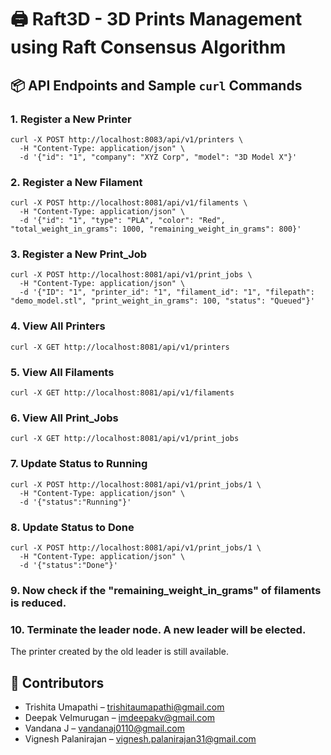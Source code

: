 # 🖨️ Raft3D - 3D Prints Management using Raft Consensus Algorithm

## 📦 API Endpoints and Sample `curl` Commands

### 1. Register a New Printer
    curl -X POST http://localhost:8083/api/v1/printers \
      -H "Content-Type: application/json" \
      -d '{"id": "1", "company": "XYZ Corp", "model": "3D Model X"}'


### 2. Register a New Filament
    curl -X POST http://localhost:8081/api/v1/filaments \
      -H "Content-Type: application/json" \
      -d '{"id": "1", "type": "PLA", "color": "Red", "total_weight_in_grams": 1000, "remaining_weight_in_grams": 800}'

### 3. Register a New Print_Job
    curl -X POST http://localhost:8081/api/v1/print_jobs \
      -H "Content-Type: application/json" \
      -d '{"ID": "1", "printer_id": "1", "filament_id": "1", "filepath": "demo_model.stl", "print_weight_in_grams": 100, "status": "Queued"}'

### 4. View All Printers
    curl -X GET http://localhost:8081/api/v1/printers

### 5. View All Filaments
    curl -X GET http://localhost:8081/api/v1/filaments

### 6. View All Print_Jobs
    curl -X GET http://localhost:8081/api/v1/print_jobs

### 7. Update Status to Running
    curl -X POST http://localhost:8081/api/v1/print_jobs/1 \
      -H "Content-Type: application/json" \
      -d '{"status":"Running"}'

### 8. Update Status to Done
    curl -X POST http://localhost:8081/api/v1/print_jobs/1 \
      -H "Content-Type: application/json" \
      -d '{"status":"Done"}'

### 9. Now check if the "remaining_weight_in_grams" of filaments is reduced.

### 10. Terminate the leader node. A new leader will be elected.
  The printer created by the old leader is still available.

## 🤝 Contributors
- Trishita Umapathi – trishitaumapathi@gmail.com
- Deepak Velmurugan – imdeepakv@gmail.com
- Vandana J – vandanaj0110@gmail.com
- Vignesh Palanirajan – vignesh.palanirajan31@gmail.com

